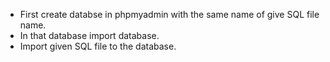 - First create databse in phpmyadmin with the same name of give SQL file name.
- In that database import database.
- Import given SQL file to the database.
